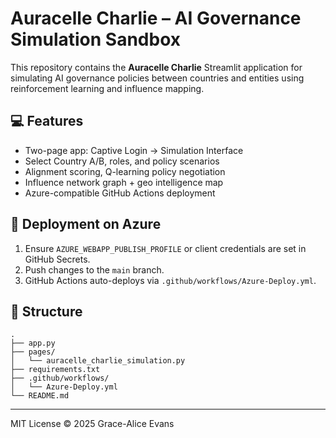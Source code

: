 # Auracelle Charlie – AI Governance Simulation Sandbox

This repository contains the **Auracelle Charlie** Streamlit application for simulating AI governance policies between countries and entities using reinforcement learning and influence mapping.

## 💻 Features

- Two-page app: Captive Login → Simulation Interface
- Select Country A/B, roles, and policy scenarios
- Alignment scoring, Q-learning policy negotiation
- Influence network graph + geo intelligence map
- Azure-compatible GitHub Actions deployment

## 🚀 Deployment on Azure

1. Ensure `AZURE_WEBAPP_PUBLISH_PROFILE` or client credentials are set in GitHub Secrets.
2. Push changes to the `main` branch.
3. GitHub Actions auto-deploys via `.github/workflows/Azure-Deploy.yml`.

## 📁 Structure

```
.
├── app.py
├── pages/
│   └── auracelle_charlie_simulation.py
├── requirements.txt
├── .github/workflows/
│   └── Azure-Deploy.yml
└── README.md
```

---

MIT License © 2025 Grace-Alice Evans
